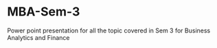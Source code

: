 # MBA-Sem-3
Power point presentation for all the topic covered in Sem 3 for Business Analytics and Finance

